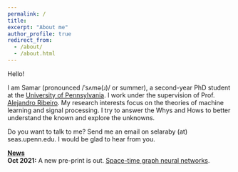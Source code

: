 ```yaml
---
permalink: /
title: 
excerpt: "About me"
author_profile: true
redirect_from: 
  - /about/
  - /about.html
---
```


Hello! 

I am Samar (pronounced /ˈsʌmə(ɹ)/ or summer), a second-year PhD student at the <a href="https://www.upenn.edu/">University of Pennsylvania</a>. I work under the supervision of Prof. <a href="https://alelab.seas.upenn.edu/alejandro-ribeiro/">Alejandro Ribeiro</a>. My research interests focus on the theories of machine learning and signal processing. I try to answer the Whys and Hows to better understand the known and explore the unknowns.

Do you want to talk to me? Send me an email on selaraby (at) seas.upenn.edu. I would be glad to hear from you.

<u><b>News</b></u>
<br><b>Oct 2021:</b> A new pre-print is out. <a href="https://bit.ly/3amHDzL">Space-time graph neural networks</a>.


